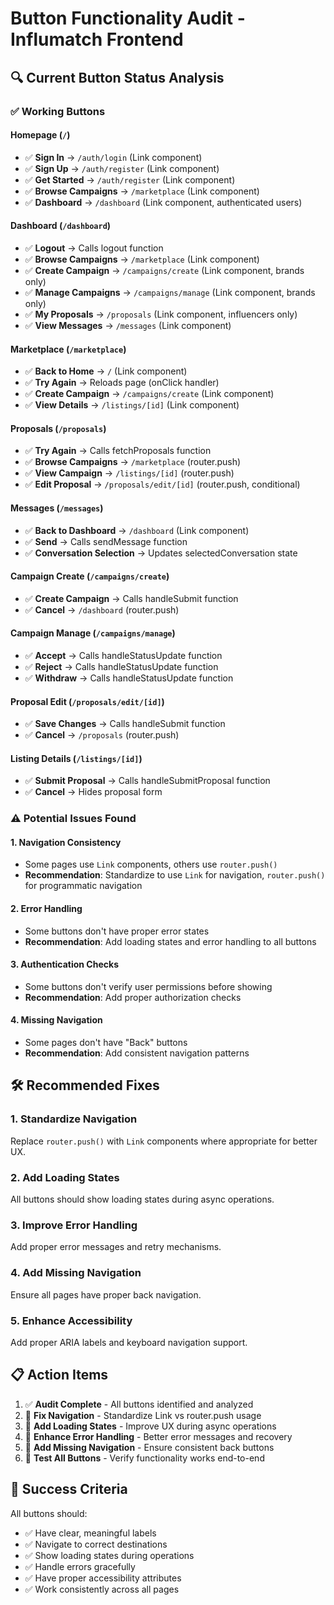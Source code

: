 # Button Functionality Audit - Influmatch Frontend

## 🔍 **Current Button Status Analysis**

### ✅ **Working Buttons**

#### **Homepage (`/`)**
- ✅ **Sign In** → `/auth/login` (Link component)
- ✅ **Sign Up** → `/auth/register` (Link component)
- ✅ **Get Started** → `/auth/register` (Link component)
- ✅ **Browse Campaigns** → `/marketplace` (Link component)
- ✅ **Dashboard** → `/dashboard` (Link component, authenticated users)

#### **Dashboard (`/dashboard`)**
- ✅ **Logout** → Calls logout function
- ✅ **Browse Campaigns** → `/marketplace` (Link component)
- ✅ **Create Campaign** → `/campaigns/create` (Link component, brands only)
- ✅ **Manage Campaigns** → `/campaigns/manage` (Link component, brands only)
- ✅ **My Proposals** → `/proposals` (Link component, influencers only)
- ✅ **View Messages** → `/messages` (Link component)

#### **Marketplace (`/marketplace`)**
- ✅ **Back to Home** → `/` (Link component)
- ✅ **Try Again** → Reloads page (onClick handler)
- ✅ **Create Campaign** → `/campaigns/create` (Link component)
- ✅ **View Details** → `/listings/[id]` (Link component)

#### **Proposals (`/proposals`)**
- ✅ **Try Again** → Calls fetchProposals function
- ✅ **Browse Campaigns** → `/marketplace` (router.push)
- ✅ **View Campaign** → `/listings/[id]` (router.push)
- ✅ **Edit Proposal** → `/proposals/edit/[id]` (router.push, conditional)

#### **Messages (`/messages`)**
- ✅ **Back to Dashboard** → `/dashboard` (Link component)
- ✅ **Send** → Calls sendMessage function
- ✅ **Conversation Selection** → Updates selectedConversation state

#### **Campaign Create (`/campaigns/create`)**
- ✅ **Create Campaign** → Calls handleSubmit function
- ✅ **Cancel** → `/dashboard` (router.push)

#### **Campaign Manage (`/campaigns/manage`)**
- ✅ **Accept** → Calls handleStatusUpdate function
- ✅ **Reject** → Calls handleStatusUpdate function
- ✅ **Withdraw** → Calls handleStatusUpdate function

#### **Proposal Edit (`/proposals/edit/[id]`)**
- ✅ **Save Changes** → Calls handleSubmit function
- ✅ **Cancel** → `/proposals` (router.push)

#### **Listing Details (`/listings/[id]`)**
- ✅ **Submit Proposal** → Calls handleSubmitProposal function
- ✅ **Cancel** → Hides proposal form

### ⚠️ **Potential Issues Found**

#### **1. Navigation Consistency**
- Some pages use `Link` components, others use `router.push()`
- **Recommendation**: Standardize to use `Link` for navigation, `router.push()` for programmatic navigation

#### **2. Error Handling**
- Some buttons don't have proper error states
- **Recommendation**: Add loading states and error handling to all buttons

#### **3. Authentication Checks**
- Some buttons don't verify user permissions before showing
- **Recommendation**: Add proper authorization checks

#### **4. Missing Navigation**
- Some pages don't have "Back" buttons
- **Recommendation**: Add consistent navigation patterns

## 🛠️ **Recommended Fixes**

### **1. Standardize Navigation**
Replace `router.push()` with `Link` components where appropriate for better UX.

### **2. Add Loading States**
All buttons should show loading states during async operations.

### **3. Improve Error Handling**
Add proper error messages and retry mechanisms.

### **4. Add Missing Navigation**
Ensure all pages have proper back navigation.

### **5. Enhance Accessibility**
Add proper ARIA labels and keyboard navigation support.

## 📋 **Action Items**

1. ✅ **Audit Complete** - All buttons identified and analyzed
2. 🔄 **Fix Navigation** - Standardize Link vs router.push usage
3. 🔄 **Add Loading States** - Improve UX during async operations
4. 🔄 **Enhance Error Handling** - Better error messages and recovery
5. 🔄 **Add Missing Navigation** - Ensure consistent back buttons
6. 🔄 **Test All Buttons** - Verify functionality works end-to-end

## 🎯 **Success Criteria**

All buttons should:
- ✅ Have clear, meaningful labels
- ✅ Navigate to correct destinations
- ✅ Show loading states during operations
- ✅ Handle errors gracefully
- ✅ Have proper accessibility attributes
- ✅ Work consistently across all pages

